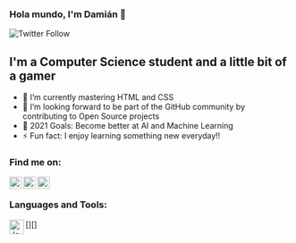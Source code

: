 ### Hola mundo, I'm Damián 👋

![Twitter Follow](https://img.shields.io/twitter/follow/dam_gc?color=1DA1F2&logo=Twitter&style=for-the-badge)

## I'm a Computer Science student and a little bit of a gamer

- 🌱 I’m currently mastering HTML and CSS
- 👯 I’m looking forward to be part of the GitHub community by contributing to Open Source projects
- 🥅 2021 Goals: Become better at AI and Machine Learning
- ⚡ Fun fact: I enjoy learning something new everyday!!


### Find me on:

[<img align="left" alt="codeSTACKr | Twitter" width="22px" src="https://cdn.jsdelivr.net/npm/simple-icons@v3/icons/twitter.svg" />][twitter]
[<img align="left" alt="codeSTACKr | LinkedIn" width="22px" src="https://cdn.jsdelivr.net/npm/simple-icons@v3/icons/linkedin.svg" />][linkedin]
[<img align="left" alt="codeSTACKr | Instagram" width="22px" src="https://cdn.jsdelivr.net/npm/simple-icons@v3/icons/instagram.svg" />][instagram]

<br />

### Languages and Tools:

[<img align="left" alt="JavaScript" width="26px" src="https://cdn.jsdelivr.net/npm/simple-icons@3.13.0/icons/java.svg" />][]

<br />

[twitter]: https://twitter.com/dam_gc
[instagram]: https://www.instagram.com/damian_.g/
[linkedin]: https://www.linkedin.com/in/damian-garcia-c
